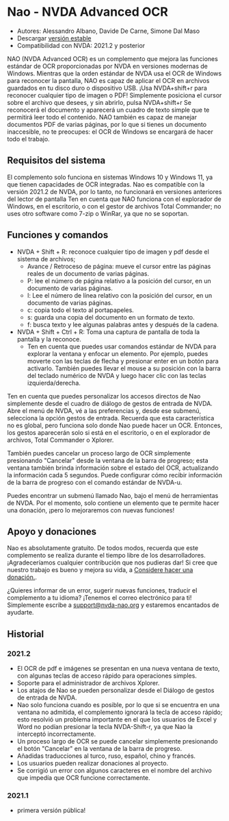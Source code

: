 # Nao - NVDA Advanced OCR

* Autores: Alessandro Albano, Davide De Carne, Simone Dal Maso
* Descargar [versión estable][1]
* Compatibilidad con NVDA: 2021.2 y posterior

NAO (NVDA Advanced OCR) es un complemento que mejora las funciones estándar de OCR proporcionadas por NVDA en versiones modernas de Windows.
Mientras que la orden estándar de NVDA usa el OCR de Windows para reconocer la pantalla, NAO es capaz de aplicar el OCR en archivos guardados en tu disco duro o dispositivo USB.
¡Usa NVDA+shift+r para reconocer cualquier tipo de imagen o PDF!
Simplemente posiciona el cursor sobre el archivo que desees, y sin abrirlo, pulsa NVDA+shift+r
Se reconocerá el documento y aparecerá un cuadro de texto simple que te permitirá leer todo el contenido.
NAO también es capaz de manejar documentos PDF de varias páginas, por lo que si tienes un documento inaccesible, no te preocupes: el OCR de Windows se encargará de hacer todo el trabajo.

## Requisitos del sistema
El complemento solo funciona en sistemas Windows 10 y Windows 11, ya que tienen capacidades de OCR integradas.
Nao es compatible con la versión 2021.2 de NVDA, por lo tanto, no funcionará en versiones anteriores del lector de pantalla
Ten en cuenta que NAO funciona con el explorador de Windows, en el escritorio, o con el gestor de archivos Total Commander; no uses otro software como 7-zip o WinRar, ya que no se soportan.

## Funciones y comandos
* NVDA + Shift + R: reconoce cualquier tipo de imagen y pdf desde el sistema de archivos;
  * Avance / Retroceso de página: mueve el cursor entre las páginas reales de un documento de varias páginas.
  * P: lee el número de página relativo a la posición del cursor, en un documento de varias páginas.
  * l: Lee el número de línea relativo con la posición del cursor, en un documento de varias páginas.
  * c: copia todo el texto al portapapeles.
  * s: guarda una copia del documento en un formato de texto.
  * f: busca texto y lee algunas palabras antes y después de la cadena.
* NVDA + Shift + Ctrl + R: Toma una captura de pantalla de toda la pantalla y la reconoce.
  * Ten en cuenta que puedes usar comandos estándar de NVDA para explorar la ventana y enfocar un elemento. Por ejemplo, puedes moverte con las teclas de flecha y presionar enter en un botón para activarlo. También puedes llevar el mouse a su posición con la barra del teclado numérico de NVDA y luego hacer clic con las teclas izquierda/derecha.

Ten en cuenta que puedes personalizar los accesos directos de Nao simplemente desde el cuadro de diálogo de gestos de entrada de NVDA. Abre el menú de NVDA, vé a las preferencias y, desde ese submenú, selecciona la opción gestos de entrada. Recuerda que esta característica no es global, pero funciona solo donde Nao puede hacer un OCR. Entonces, los gestos aparecerán solo si está en el escritorio, o en el explorador de archivos, Total Commander o Xplorer.

También puedes cancelar un proceso largo de OCR simplemente presionando "Cancelar" desde la ventana de la barra de progreso; esta ventana también brinda información sobre el estado del OCR, actualizando la información cada 5 segundos. Puede configurar cómo recibir información de la barra de progreso con el comando estándar de NVDA-u.

Puedes encontrar un submenú llamado Nao, bajo el menú de herramientas de NVDA. Por el momento, solo contiene un elemento que te permite hacer una donación, ¡pero lo mejoraremos con nuevas funciones!

## Apoyo y donaciones
Nao es absolutamente gratuito. De todos modos, recuerda que este complemento se realiza durante el tiempo libre de los desarrolladores.
¡Agradeceríamos cualquier contribución que nos pudieras dar!
Si cree que nuestro trabajo es bueno y mejora su vida, a <a href="https://nvda-nao.org/donate">Considere hacer una donación.</a>.

¿Quieres informar de un error, sugerir nuevas funciones, traducir el complemento a tu idioma? ¡Tenemos el correo electrónico para ti! Simplemente escribe a support@nvda-nao.org y estaremos encantados de ayudarte.

## Historial
### 2021.2
* El OCR de pdf e imágenes se presentan en una nueva ventana de texto, con algunas teclas de acceso rápido para operaciones simples.
* Soporte para el administrador de archivos Xplorer.
* Los atajos de Nao se pueden personalizar desde el Diálogo de gestos de entrada de NVDA.
* Nao solo funciona cuando es posible, por lo que si se encuentra en una ventana no admitida, el complemento ignorará la tecla de acceso rápido; esto resolvió un problema importante en el que los usuarios de Excel y Word no podían presionar la tecla NVDA-Shift-r, ya que Nao la interceptó incorrectamente.
* Un proceso largo de OCR se puede cancelar simplemente presionando el botón "Cancelar" en la ventana de la barra de progreso.
* Añadidas traducciones al turco, ruso, español, chino y francés.
* Los usuarios pueden realizar donaciones al proyecto.
* Se corrigió un error con algunos caracteres en el nombre del archivo que impedía que OCR funcione correctamente.
### 2021.1
* primera versión pública!


[1]: https://nvda-nao.org/download
